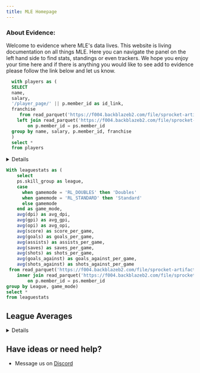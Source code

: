 ```yaml
---
title: MLE Homepage
---
```


<LastRefreshed/>

### About Evidence:

Welcome to evidence where MLE's data lives. This website is living documentation on all things MLE. Here you can navigate the panel on the left hand side to find stats, standings or even trackers. We hope you enjoy your time here and if there is anything you would like to see add to evidence please follow the link below and let us know.

```sql player_page
  with players as (
  SELECT
  name,
  salary,
  '/player_page/' || p.member_id as id_link,
  franchise
     from read_parquet('https://f004.backblazeb2.com/file/sprocket-artifacts/public/data/players.parquet') p
    left join read_parquet('https://f004.backblazeb2.com/file/sprocket-artifacts/public/data/s17/player_stats_s17.parquet') ps
        on p.member_id = ps.member_id
  group by name, salary, p.member_id, franchise
  )
  select *
  from players
```

<Details title="Player Pages">

<p>In the table below you can find any player in MLE and click on their row to be directed to their personal player page.</p>

</Details>

<DataTable data={player_page} link=id_link search=true />

```sql leagueStats
With leaguestats as (
    select
    ps.skill_group as league,
    case
      when gamemode = 'RL_DOUBLES' then 'Doubles'
      when gamemode = 'RL_STANDARD' then 'Standard'
      else gamemode
    end as game_mode,
    avg(dpi) as avg_dpi,
    avg(gpi) as avg_gpi,
    avg(opi) as avg_opi,
    avg(score) as score_per_game,
    avg(goals) as goals_per_game,
    avg(assists) as assists_per_game,
    avg(saves) as saves_per_game,
    avg(shots) as shots_per_game,
    avg(goals_against) as goals_against_per_game,
    avg(shots_against) as shots_against_per_game
 from read_parquet('https://f004.backblazeb2.com/file/sprocket-artifacts/public/data/players.parquet') p
    inner join read_parquet('https://f004.backblazeb2.com/file/sprocket-artifacts/public/data/s17/player_stats_s17.parquet') ps
        on p.member_id = ps.member_id
group by League, game_mode)
select *
from leaguestats
```

## League Averages

<Details title="Sort By Stat">
<p>Below you can use the dropdown menu to compare the averages of each league for each game mode. </p>
</Details>

<Dropdown name=Stats defaultValue=score_per_game>
    <DropdownOption value=avg_dpi valueLabel=DPI />
    <DropdownOption value=avg_gpi valueLabel=GPI />
    <DropdownOption value=avg_opi valueLabel=OPI />
    <DropdownOption value=score_per_game valueLabel=Score />
    <DropdownOption value=goals_per_game valueLabel=Goals />
    <DropdownOption value=assists_per_game valueLabel=Assists />
    <DropdownOption value=saves_per_game valueLabel=Saves />
    <DropdownOption value=shots_per_game valueLabel=Shots />
    <DropdownOption value=goals_against_per_game valueLabel="Goals Against" />
    <DropdownOption value=shots_against_per_game valueLabel="Shots Against"/>
</Dropdown>

<BarChart data={leagueStats}
x=league
y='{inputs.Stats.value}'
series=game_mode
type=grouped />

## Have ideas or need help?

- Message us on [Discord](https://discord.com/channels/172404472637685760/470327770443022346)
